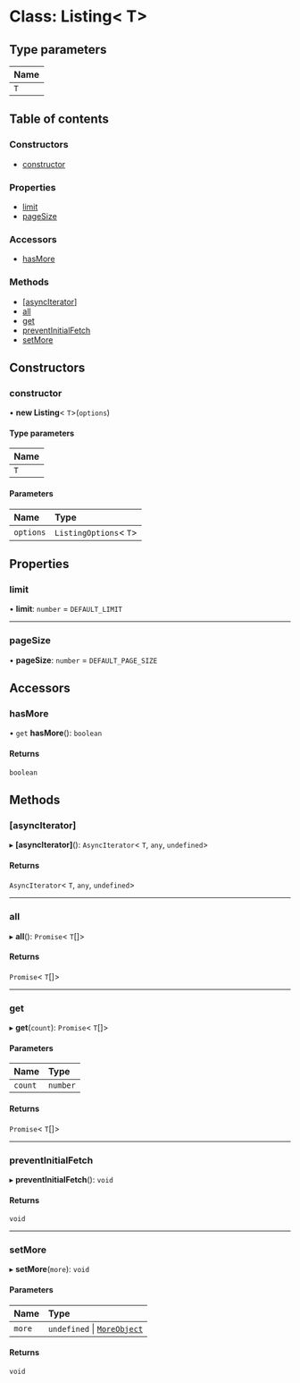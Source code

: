 # Class: Listing\< T\>

## Type parameters

| Name |
| :--- |
| `T`  |

## Table of contents

### Constructors

- [constructor](Listing.md#constructor)

### Properties

- [limit](Listing.md#limit)
- [pageSize](Listing.md#pagesize)

### Accessors

- [hasMore](Listing.md#hasmore)

### Methods

- [[asyncIterator]](Listing.md#[asynciterator])
- [all](Listing.md#all)
- [get](Listing.md#get)
- [preventInitialFetch](Listing.md#preventinitialfetch)
- [setMore](Listing.md#setmore)

## Constructors

### constructor

• **new Listing**\< `T`\>(`options`)

#### Type parameters

| Name |
| :--- |
| `T`  |

#### Parameters

| Name      | Type                     |
| :-------- | :----------------------- |
| `options` | `ListingOptions`\< `T`\> |

## Properties

### limit

• **limit**: `number` = `DEFAULT_LIMIT`

---

### pageSize

• **pageSize**: `number` = `DEFAULT_PAGE_SIZE`

## Accessors

### hasMore

• `get` **hasMore**(): `boolean`

#### Returns

`boolean`

## Methods

### [asyncIterator]

▸ **[asyncIterator]**(): `AsyncIterator`\< `T`, `any`, `undefined`\>

#### Returns

`AsyncIterator`\< `T`, `any`, `undefined`\>

---

### all

▸ **all**(): `Promise`\< `T`[]\>

#### Returns

`Promise`\< `T`[]\>

---

### get

▸ **get**(`count`): `Promise`\< `T`[]\>

#### Parameters

| Name    | Type     |
| :------ | :------- |
| `count` | `number` |

#### Returns

`Promise`\< `T`[]\>

---

### preventInitialFetch

▸ **preventInitialFetch**(): `void`

#### Returns

`void`

---

### setMore

▸ **setMore**(`more`): `void`

#### Parameters

| Name   | Type                                                       |
| :----- | :--------------------------------------------------------- |
| `more` | `undefined` \| [`MoreObject`](../interfaces/MoreObject.md) |

#### Returns

`void`
